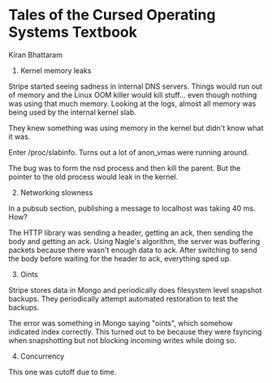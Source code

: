 # Tales of the Cursed Operating Systems Textbook

Kiran Bhattaram

1. Kernel memory leaks

Stripe started seeing sadness in internal DNS servers. Things would run out of memory and the Linux OOM killer would kill stuff... even though nothing was using that much memory. Looking at the logs, almost all memory was being used by the internal kernel slab.

They knew something was using memory in the kernel but didn't know what it was.

Enter /proc/slabinfo. Turns out a lot of anon_vmas were running around.

The bug was to form the nsd process and then kill the parent. But the pointer to the old process would leak in the kernel.

2. Networking slowness

In a pubsub section, publishing a message to localhost was taking 40 ms. How?

The HTTP library was sending a header, getting an ack, then sending the body and getting an ack. Using Nagle's algorithm, the server was buffering packets because there wasn't enough data to ack. After switching to send the body before waiting for the header to ack, everything sped up.

3. Oints

Stripe stores data in Mongo and periodically does filesystem level snapshot backups. They periodically attempt automated restoration to test the backups.

The error was something in Mongo saying "oints", which somehow indicated index correctly. This turned out to be because they were fsyncing when snapshotting but not blocking incoming writes while doing so.

4. Concurrency

This one was cutoff due to time.
